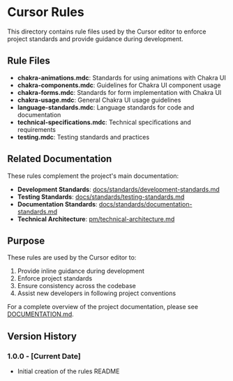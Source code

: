 # Cursor Rules

This directory contains rule files used by the Cursor editor to enforce project standards and provide guidance during development.

## Rule Files

- **chakra-animations.mdc**: Standards for using animations with Chakra UI
- **chakra-components.mdc**: Guidelines for Chakra UI component usage
- **chakra-forms.mdc**: Standards for form implementation with Chakra UI
- **chakra-usage.mdc**: General Chakra UI usage guidelines
- **language-standards.mdc**: Language standards for code and documentation
- **technical-specifications.mdc**: Technical specifications and requirements
- **testing.mdc**: Testing standards and practices

## Related Documentation

These rules complement the project's main documentation:

- **Development Standards**: [docs/standards/development-standards.md](../../docs/standards/development-standards.md)
- **Testing Standards**: [docs/standards/testing-standards.md](../../docs/standards/testing-standards.md)
- **Documentation Standards**: [docs/standards/documentation-standards.md](../../docs/standards/documentation-standards.md)
- **Technical Architecture**: [pm/technical-architecture.md](../../pm/technical-architecture.md)

## Purpose

These rules are used by the Cursor editor to:

1. Provide inline guidance during development
2. Enforce project standards
3. Ensure consistency across the codebase
4. Assist new developers in following project conventions

For a complete overview of the project documentation, please see [DOCUMENTATION.md](../../DOCUMENTATION.md).

## Version History

### 1.0.0 - [Current Date]
- Initial creation of the rules README
